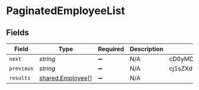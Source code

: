 # PaginatedEmployeeList


## Fields

| Field                                                       | Type                                                        | Required                                                    | Description                                                 | Example                                                     |
| ----------------------------------------------------------- | ----------------------------------------------------------- | ----------------------------------------------------------- | ----------------------------------------------------------- | ----------------------------------------------------------- |
| `next`                                                      | *string*                                                    | :heavy_minus_sign:                                          | N/A                                                         | cD0yMDIxLTAxLTA2KzAzJTNBMjQlM0E1My40MzQzMjYlMkIwMCUzQTAw    |
| `previous`                                                  | *string*                                                    | :heavy_minus_sign:                                          | N/A                                                         | cj1sZXdwd2VycWVtY29zZnNkc2NzUWxNMEUxTXk0ME16UXpNallsTWtJ    |
| `results`                                                   | [shared.Employee](../../../sdk/models/shared/employee.md)[] | :heavy_minus_sign:                                          | N/A                                                         |                                                             |